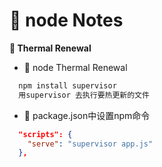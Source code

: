 # &#x1F3A8; node Notes

**&#x1F381;  Thermal Renewal**

+ &#x1F6EB;  node Thermal Renewal
```txt
  npm install supervisor
  用supervisor 去执行要热更新的文件
```
+ &#x1F6EB;  package.json中设置npm命令
```json
  "scripts": {
    "serve": "supervisor app.js"
  },
```